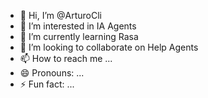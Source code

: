- 👋 Hi, I’m @ArturoCli
- 👀 I’m interested in IA Agents
- 🌱 I’m currently learning Rasa
- 💞️ I’m looking to collaborate on Help Agents
- 📫 How to reach me ...
- 😄 Pronouns: ...
- ⚡ Fun fact: ...

<!---
ArturoCli/ArturoCli is a ✨ special ✨ repository because its `README.md` (this file) appears on your GitHub profile.
You can click the Preview link to take a look at your changes.
--->

